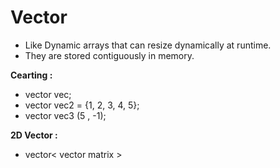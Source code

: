 # Vector  
- Like Dynamic arrays that can resize dynamically at runtime.           
- They are stored contiguously in memory.       

**Cearting :**      
- vector<int> vec;          
- vector<int> vec2 = {1, 2, 3, 4, 5};           
- vector<int> vec3 (5 , -1);                    

**2D Vector :**         
- vector< vector<int> matrix >      

